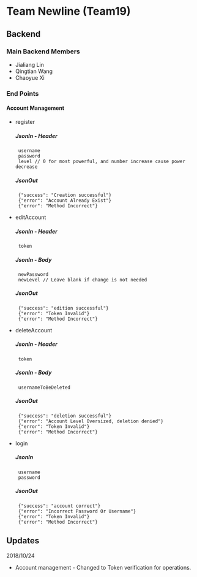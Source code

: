 # Team Newline (Team19)
## Backend

### Main Backend Members
 - Jialiang Lin
 - Qingtian Wang
 - Chaoyue Xi
 
### End Points
#### Account Management
 - register
    ##### JsonIn - Header
        username
        password
        level // 0 for most powerful, and number increase cause power decrease
    ##### JsonOut
        {"success": "Creation successful"}
        {"error": "Account Already Exist"}
        {"error": "Method Incorrect"}

 - editAccount
    ##### JsonIn - Header
        token
    ##### JsonIn - Body
        newPassword
        newLevel // Leave blank if change is not needed
    ##### JsonOut
        {"success": "edition successful"}
        {"error": "Token Invalid"}
        {"error": "Method Incorrect"}

 - deleteAccount
    ##### JsonIn - Header
        token
    ##### JsonIn - Body
        usernameToBeDeleted
    ##### JsonOut
        {"success": "deletion successful"}
        {"error": "Account Level Oversized, deletion denied"}
        {"error": "Token Invalid"}
        {"error": "Method Incorrect"}

 - login
    ##### JsonIn
        username
        password
    ##### JsonOut
        {"success": "account correct"}
        {"error": "Incorrect Password Or Username"}
        {"error": "Token Invalid"}
        {"error": "Method Incorrect"}
        
## Updates
  2018/10/24
  - Account management - Changed to Token verification for operations.
